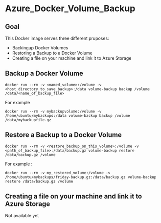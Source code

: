 # Azure_Docker_Volume_Backup

## Goal
This Docker image serves three different pruposes:
- Backingup Docker Volumes
- Restoring a Backup to a Docker Volume
- Creating a file on your machine and link it to Azure Storage


## Backup a Docker Volume
```
docker run --rm -v <named_volume>:/volume -v <host_directory_to_save_backup>:/data volume-backup backup /volume /data/<name_of_backup_file>
```
For example
```
docker run --rm -v mybackupvolume:/volume -v /home/ubuntu/mybackups:/data volume-backup backup /volume /data/mybackupfile.gz
```

## Restore a Backup to a Docker Volume

```
docker run --rm -v <restore_backup_on_this_volume>:/volume -v <path_of_backup_file>:/data/backup.gz volume-backup restore /data/backup.gz /volume

```
For example : 
```
docker run --rm -v my_restored_volume:/volume -v /home/ubuntu/mybackups/friday-backup.gz:/data/backup.gz volume-backup restore /data/backup.gz /volume

```

## Creating a file on your machine and link it to Azure Storage
Not available yet
